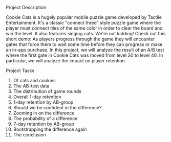 Project Description

Cookie Cats is a hugely popular mobile puzzle game developed by Tactile Entertainment. It's a classic "connect three" style puzzle game where the player must connect tiles of the same color in order to clear the board and win the level. It also features singing cats. We're not kidding! Check out this short demo:
As players progress through the game they will encounter gates that force them to wait some time before they can progress or make an in-app purchase. In this project, we will analyze the result of an A/B test where the first gate in Cookie Cats was moved from level 30 to level 40. In particular, we will analyze the impact on player retention.

Project Tasks

1.	Of cats and cookies
2.	The AB-test data
3.	The distribution of game rounds
4.	Overall 1-day retention
5.	1-day retention by AB-group
6.	Should we be confident in the difference?
7.	Zooming in on the difference
8.	The probability of a difference
9.	7-day retention by AB-group
10.	Bootstrapping the difference again
11.	The conclusion

